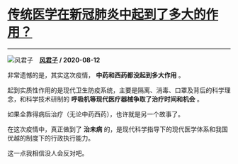 # [传统医学在新冠肺炎中起到了多大的作用？](https://www.zhihu.com/answer/1404122245)

------------------------------------------------------------------

![风君子](https://pic3.zhimg.com/v2-94ce9db15605c212e83263835f951488.jpg?source=1940ef5c "风君子")&emsp;**[风君子](https://www.zhihu.com/people/pan-song-73) / 2020-08-12**

非常遗憾的是，其实这次疫情， **中药和西药都没起到多大作用** 。

起到实质性作用的是现代卫生防疫系统，主要是隔离、消毒、口罩及背后的科学理念，和科学技术研制的 **呼吸机等现代医疗器械争取了治疗时间和机会** 。

如果全靠得病后治疗（无论中药西药），也许就是另一个故事了。

在这次疫情中，真正做到了 **治未病** 的，是现代科学指导下的现代医学体系和我国优越的制度下的行政执行能力。

这一点我相信没人会反对吧。

